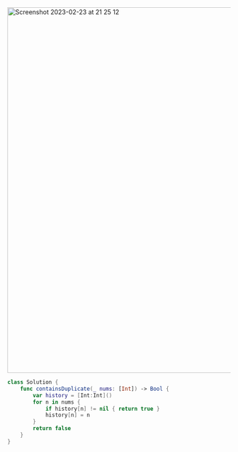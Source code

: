 <img width="823" alt="Screenshot 2023-02-23 at 21 25 12" src="https://user-images.githubusercontent.com/73763976/221033691-ff4a9fd5-a926-4b15-b5b0-58b4c8b4a7ec.png">

```swift
class Solution {
    func containsDuplicate(_ nums: [Int]) -> Bool {
        var history = [Int:Int]()
        for n in nums { 
            if history[n] != nil { return true }
            history[n] = n
        }
        return false
    }
}
```
